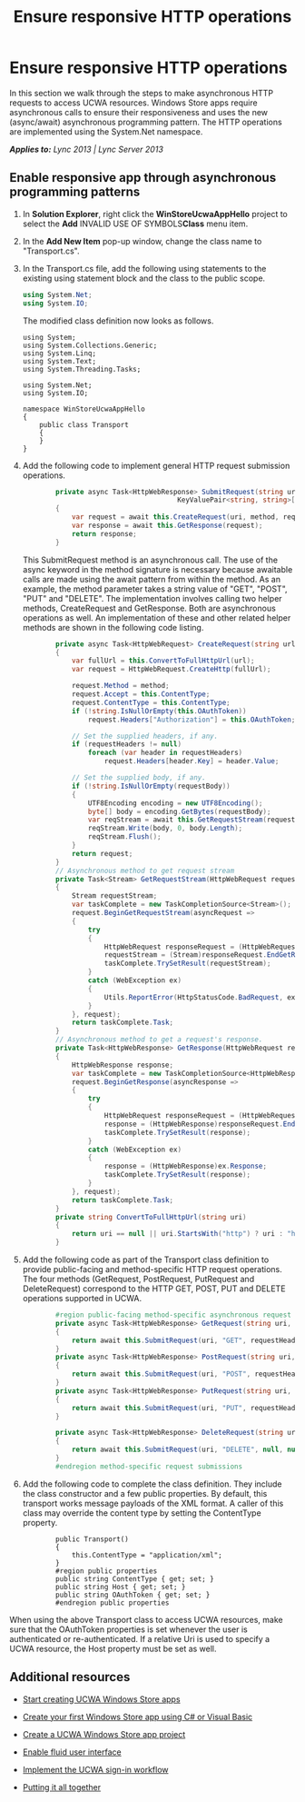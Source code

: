 ﻿---
title: Ensure responsive HTTP operations
TOCTitle: Ensure responsive HTTP operations
ms:assetid: d36fff17-9edf-44c0-b52f-d6b36211142b
ms:mtpsurl: https://msdn.microsoft.com/en-us/library/Dn551193(v=office.15)
ms:contentKeyID: 60829950
ms.date: 07/25/2014
mtps_version: v=office.15
dev_langs:
- csharp
---

# Ensure responsive HTTP operations

In this section we walk through the steps to make asynchronous HTTP requests to access UCWA resources. Windows Store apps require asynchronous calls to ensure their responsiveness and uses the new (async/await) asynchronous programming pattern. The HTTP operations are implemented using the System.Net namespace.


_**Applies to:** Lync 2013 | Lync Server 2013_

## Enable responsive app through asynchronous programming patterns

1.  In **Solution Explorer**, right click the **WinStoreUcwaAppHello** project to select the **Add** INVALID USE OF SYMBOLS**Class** menu item.

2.  In the **Add New Item** pop-up window, change the class name to "Transport.cs".

3.  In the Transport.cs file, add the following using statements to the existing using statement block and the class to the public scope.
    
    ``` csharp
    using System.Net;
    using System.IO;
    ```
    
    The modified class definition now looks as follows.
    
        using System;
        using System.Collections.Generic;
        using System.Linq;
        using System.Text;
        using System.Threading.Tasks;
        
        using System.Net;
        using System.IO;
        
        namespace WinStoreUcwaAppHello
        {
            public class Transport
            {
            }
        }

4.  Add the following code to implement general HTTP request submission operations.
    
    ``` csharp
            private async Task<HttpWebResponse> SubmitRequest(string uri, string method, 
                                          KeyValuePair<string, string>[] requestHeaders, string requestData)
            {
                var request = await this.CreateRequest(uri, method, requestHeaders, requestData);
                var response = await this.GetResponse(request);
                return response;
            }
    ```
    
    This SubmitRequest method is an asynchronous call. The use of the async keyword in the method signature is necessary because awaitable calls are made using the await pattern from within the method. As an example, the method parameter takes a string value of "GET", "POST", "PUT" and "DELETE". The implementation involves calling two helper methods, CreateRequest and GetResponse. Both are asynchronous operations as well. An implementation of these and other related helper methods are shown in the following code listing.
    
    ``` csharp
            private async Task<HttpWebRequest> CreateRequest(string url, string method, KeyValuePair<string, string>[] requestHeaders, string requestBody)
            {
                var fullUrl = this.ConvertToFullHttpUrl(url);
                var request = HttpWebRequest.CreateHttp(fullUrl);
    
                request.Method = method;
                request.Accept = this.ContentType;
                request.ContentType = this.ContentType;
                if (!string.IsNullOrEmpty(this.OAuthToken))
                    request.Headers["Authorization"] = this.OAuthToken;
    
                // Set the supplied headers, if any.
                if (requestHeaders != null)
                    foreach (var header in requestHeaders)
                        request.Headers[header.Key] = header.Value;
    
                // Set the supplied body, if any.
                if (!string.IsNullOrEmpty(requestBody))
                {
                    UTF8Encoding encoding = new UTF8Encoding();
                    byte[] body = encoding.GetBytes(requestBody);
                    var reqStream = await this.GetRequestStream(request);
                    reqStream.Write(body, 0, body.Length);
                    reqStream.Flush();
                }
                return request;
            }
            // Asynchronous method to get request stream
            private Task<Stream> GetRequestStream(HttpWebRequest request)
            {
                Stream requestStream;
                var taskComplete = new TaskCompletionSource<Stream>();
                request.BeginGetRequestStream(asyncRequest =>
                {
                    try
                    {
                        HttpWebRequest responseRequest = (HttpWebRequest)asyncRequest.AsyncState;
                        requestStream = (Stream)responseRequest.EndGetRequestStream(asyncRequest);
                        taskComplete.TrySetResult(requestStream);
                    }
                    catch (WebException ex)
                    {                    
                        Utils.ReportError(HttpStatusCode.BadRequest, ex.Message + "\r\n" + ex.StackTrace);
                    }
                }, request);
                return taskComplete.Task;
            }
            // Asynchronous method to get a request's response.
            private Task<HttpWebResponse> GetResponse(HttpWebRequest request)
            {
                HttpWebResponse response;
                var taskComplete = new TaskCompletionSource<HttpWebResponse>();
                request.BeginGetResponse(asyncResponse =>
                {
                    try
                    {
                        HttpWebRequest responseRequest = (HttpWebRequest)asyncResponse.AsyncState;
                        response = (HttpWebResponse)responseRequest.EndGetResponse(asyncResponse);
                        taskComplete.TrySetResult(response);
                    }
                    catch (WebException ex)
                    {
                        response = (HttpWebResponse)ex.Response;
                        taskComplete.TrySetResult(response);
                    }
                }, request);
                return taskComplete.Task;
            }
            private string ConvertToFullHttpUrl(string uri)
            {
                return uri == null || uri.StartsWith("http") ? uri : "https://" + this.Host + uri;
            }
    ```

5.  Add the following code as part of the Transport class definition to provide public-facing and method-specific HTTP request operations. The four methods (GetRequest, PostRequest, PutRequest and DeleteRequest) correspond to the HTTP GET, POST, PUT and DELETE operations supported in UCWA.
    
    ``` csharp
            #region public-facing method-specific asynchronous request submissions, including GET, POST, PUT and DELETE
            private async Task<HttpWebResponse> GetRequest(string uri, params KeyValuePair<string, string>[] requestHeaders)
            {
                return await this.SubmitRequest(uri, "GET", requestHeaders, null);
            }
            private async Task<HttpWebResponse> PostRequest(string uri, string requestData, params KeyValuePair<string, string>[] requestHeaders)
            {
                return await this.SubmitRequest(uri, "POST", requestHeaders, requestData);
            }
            private async Task<HttpWebResponse> PutRequest(string uri, string requestData, params KeyValuePair<string, string>[] requestHeaders)
            {
                return await this.SubmitRequest(uri, "PUT", requestHeaders, requestData);
            }
    
            private async Task<HttpWebResponse> DeleteRequest(string uri)
            {
                return await this.SubmitRequest(uri, "DELETE", null, null);
            }
            #endregion method-specific request submissions
    ```

6.  Add the following code to complete the class definition. They include the class constructor and a few public properties. By default, this transport works message payloads of the XML format. A caller of this class may override the content type by setting the ContentType property.
    
    ``` 
            public Transport()
            {
                this.ContentType = "application/xml";
            }
            #region public properties
            public string ContentType { get; set; }
            public string Host { get; set; }
            public string OAuthToken { get; set; }
            #endregion public properties
    ```

When using the above Transport class to access UCWA resources, make sure that the OAuthToken properties is set whenever the user is authenticated or re-authenticated. If a relative Uri is used to specify a UCWA resource, the Host property must be set as well.

## Additional resources

  - [Start creating UCWA Windows Store apps](start-creating-ucwa-windows-store-apps.md)

  - [Create your first Windows Store app using C\# or Visual Basic](http://msdn.microsoft.com/en-us/library/windows/apps/hh974581.aspx)

  - [Create a UCWA Windows Store app project](create-a-ucwa-windows-store-app-project.md)

  - [Enable fluid user interface](enable-fluid-user-interface.md)

  - [Implement the UCWA sign-in workflow](implement-the-ucwa-sign-in-workflow.md)

  - [Putting it all together](putting-it-all-together.md)

